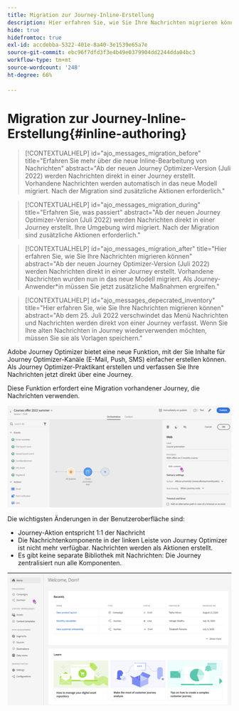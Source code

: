 ```yaml
---
title: Migration zur Journey-Inline-Erstellung
description: Hier erfahren Sie, wie Sie Ihre Nachrichten migrieren können
hide: true
hidefromtoc: true
exl-id: accdebba-5322-401e-8a40-3e1539e65a7e
source-git-commit: ebc96f7dfd3f3e4b49e0379904dd2244dda04bc3
workflow-type: tm+mt
source-wordcount: '248'
ht-degree: 66%

---
```


# Migration zur Journey-Inline-Erstellung{#inline-authoring}


>[!CONTEXTUALHELP]
>id="ajo_messages_migration_before"
>title="Erfahren Sie mehr über die neue Inline-Bearbeitung von Nachrichten"
>abstract="Ab der neuen Journey Optimizer-Version (Juli 2022) werden Nachrichten direkt in einer Journey erstellt. Vorhandene Nachrichten werden automatisch in das neue Modell migriert. Nach der Migration sind zusätzliche Aktionen erforderlich."

>[!CONTEXTUALHELP]
>id="ajo_messages_migration_during"
>title="Erfahren Sie, was passiert"
>abstract="Ab der neuen Journey Optimizer-Version (Juli 2022) werden Nachrichten direkt in einer Journey erstellt. Ihre Umgebung wird migriert. Nach der Migration sind zusätzliche Aktionen erforderlich."


>[!CONTEXTUALHELP]
>id="ajo_messages_migration_after"
>title="Hier erfahren Sie, wie Sie Ihre Nachrichten migrieren können"
>abstract="Ab der neuen Journey Optimizer-Version (Juli 2022) werden Nachrichten direkt in einer Journey erstellt. Vorhandene Nachrichten wurden nun in das neue Modell migriert. Als Journey-Anwender*in müssen Sie jetzt zusätzliche Maßnahmen ergreifen."

>[!CONTEXTUALHELP]
>id="ajo_messages_depecrated_inventory"
>title="Hier erfahren Sie, wie Sie Ihre Nachrichten migrieren können"
>abstract="Ab dem 25. Juli 2022 verschwindet das Menü Nachrichten und Nachrichten werden direkt von einer Journey verfasst. Wenn Sie Ihre alten Nachrichten in Journey wiederverwenden möchten, müssen Sie sie als Vorlagen speichern."

Adobe Journey Optimizer bietet eine neue Funktion, mit der Sie Inhalte für Journey Optimizer-Kanäle (E-Mail, Push, SMS) einfacher erstellen können. Als Journey Optimizer-Praktikant erstellen und verfassen Sie Ihre Nachrichten jetzt direkt über eine Journey.

Diese Funktion erfordert eine Migration vorhandener Journey, die Nachrichten verwenden.

![](assets/inline-message.png)

Die wichtigsten Änderungen in der Benutzeroberfläche sind:

* Journey-Aktion entspricht 1:1 der Nachricht
* Die Nachrichtenkomponente in der linken Leiste von Journey Optimizer ist nicht mehr verfügbar. Nachrichten werden als Aktionen erstellt.
* Es gibt keine separate Bibliothek mit Nachrichten: Die Journey zentralisiert nun alle Komponenten.

![](assets/updated-left-rail.png)